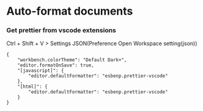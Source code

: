 # Auto-format documents
### Get prettier from vscode extensions

Ctrl + Shift + V > Settings JSON(Preference Open Workspace setting(json))

```
{
    "workbench.colorTheme": "Default Dark+",
    "editor.formatOnSave": true,
    "[javascript]": {
        "editor.defaultFormatter": "esbenp.prettier-vscode"
    },
    "[html]": {
        "editor.defaultFormatter": "esbenp.prettier-vscode"
    }
}
```